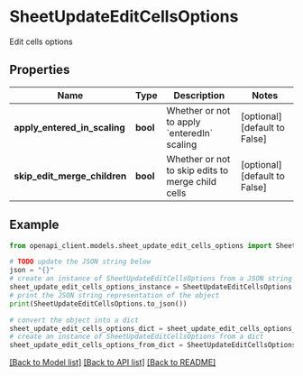 # SheetUpdateEditCellsOptions

Edit cells options

## Properties

Name | Type | Description | Notes
------------ | ------------- | ------------- | -------------
**apply_entered_in_scaling** | **bool** | Whether or not to apply &#x60;enteredIn&#x60; scaling  | [optional] [default to False]
**skip_edit_merge_children** | **bool** | Whether or not to skip edits to merge child cells  | [optional] [default to False]

## Example

```python
from openapi_client.models.sheet_update_edit_cells_options import SheetUpdateEditCellsOptions

# TODO update the JSON string below
json = "{}"
# create an instance of SheetUpdateEditCellsOptions from a JSON string
sheet_update_edit_cells_options_instance = SheetUpdateEditCellsOptions.from_json(json)
# print the JSON string representation of the object
print(SheetUpdateEditCellsOptions.to_json())

# convert the object into a dict
sheet_update_edit_cells_options_dict = sheet_update_edit_cells_options_instance.to_dict()
# create an instance of SheetUpdateEditCellsOptions from a dict
sheet_update_edit_cells_options_from_dict = SheetUpdateEditCellsOptions.from_dict(sheet_update_edit_cells_options_dict)
```
[[Back to Model list]](../README.md#documentation-for-models) [[Back to API list]](../README.md#documentation-for-api-endpoints) [[Back to README]](../README.md)


